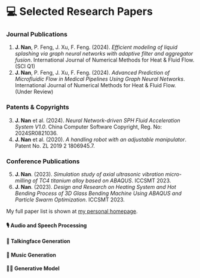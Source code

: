 # 💻 Selected Research Papers

### Journal Publications
1.  **J. Nan**, P. Feng, J. Xu, F. Feng. (2024). *Efficient modeling of liquid splashing via graph neural networks with adaptive filter and aggregator fusion*. International Journal of Numerical Methods for Heat & Fluid Flow. (SCI Q1)
2.  **J. Nan**, P. Feng, J. Xu, F. Feng. (2024). *Advanced Prediction of Microfluidic Flow in Medical Pipelines Using Graph Neural Networks*. International Journal of Numerical Methods for Heat & Fluid Flow. (Under Review)

### Patents & Copyrights
3.  **J. Nan** et al. (2024). *Neural Network-driven SPH Fluid Acceleration System V1.0*. China Computer Software Copyright, Reg. No: 2024SR0821036.
4.  **J. Nan** et al. (2020). *A handling robot with an adjustable manipulator*. Patent No. ZL 2019 2 1806945.7.

### Conference Publications
5.  **J. Nan**. (2023). *Simulation study of axial ultrasonic vibration micro-milling of TC4 titanium alloy based on ABAQUS*. ICCSMT 2023.
6.  **J. Nan**. (2023). *Design and Research on Heating System and Hot Bending Process of 3D Glass Bending Machine Using ABAQUS and Particle Swarm Optimization*. ICCSMT 2023.


My full paper list is shown at [my personal homepage](https://nanjinyao.github.io).

#### 🎙 Audio and Speech Processing

#### 👄 Talkingface Generation

#### 🎼 Music Generation 

#### 🧑‍🎨 Generative Model
